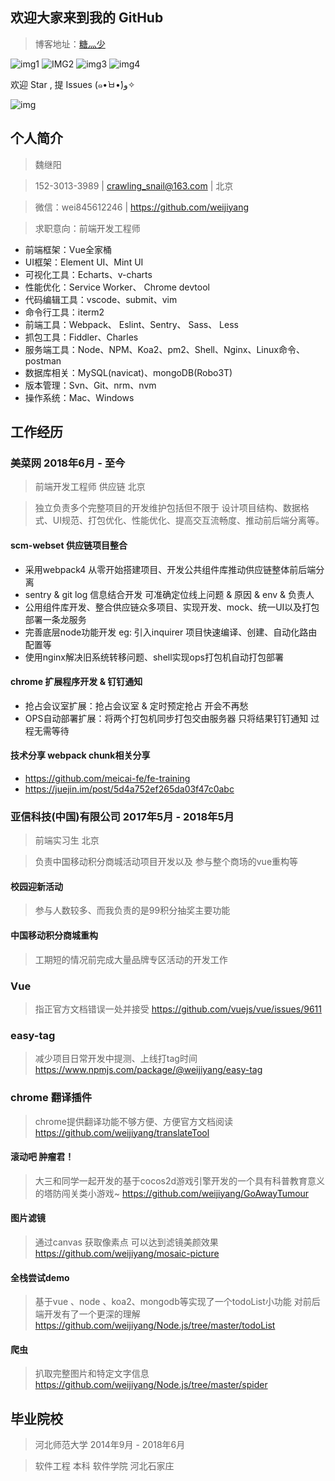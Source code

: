 ## 欢迎大家来到我的 GitHub

> 博客地址：[糖灬少](https://weijiyang.github.io)

![img1](https://img.shields.io/badge/License-MIT-green.svg)  ![IMG2](https://img.shields.io/badge/Version-v1.0.0-orange.svg) ![img3](https://img.shields.io/badge/Author-糖灬少-yellow.svg) ![img4](https://img.shields.io/badge/Update%20time-free%20time-brightgreen.svg)

欢迎 Star , 提 Issues (๑•̀ㅂ•́)و✧

![img](https://timgsa.baidu.com/timg?image&quality=80&size=b9999_10000&sec=1546076126814&di=1d04e780793767dd5b02033342f0ebef&imgtype=0&src=http%3A%2F%2Fdn-linuxcn.qbox.me%2Fdata%2Fattachment%2Falbum%2F201709%2F09%2F165851b7yv8bkcv7jwm8ww.jpeg)

## 个人简介

> 魏继阳

> 152-3013-3989 | crawling_snail@163.com | 北京

> 微信：wei845612246 | https://github.com/weijiyang

> 求职意向：前端开发工程师

* 前端框架：Vue全家桶
* UI框架：Element UI、Mint UI
* 可视化工具：Echarts、v-charts
* 性能优化：Service Worker、 Chrome devtool
* 代码编辑工具：vscode、submit、vim
* 命令行工具：iterm2
* 前端工具：Webpack、 Eslint、Sentry、 Sass、 Less
* 抓包工具：Fiddler、Charles
* 服务端工具：Node、NPM、Koa2、pm2、Shell、Nginx、Linux命令、postman
* 数据库相关：MySQL(navicat)、mongoDB(Robo3T)
* 版本管理：Svn、Git、nrm、nvm
* 操作系统：Mac、Windows

## 工作经历

### 美菜网 2018年6月 - 至今

> 前端开发工程师 供应链 北京

> 独立负责多个完整项目的开发维护包括但不限于 设计项目结构、数据格式、UI规范、打包优化、性能优化、提高交互流畅度、推动前后端分离等。

#### scm-webset 供应链项目整合

* 采用webpack4 从零开始搭建项目、开发公共组件库推动供应链整体前后端分离
* sentry & git log 信息结合开发 可准确定位线上问题 & 原因 & env & 负责人
* 公用组件库开发、整合供应链众多项目、实现开发、mock、统一UI以及打包 部署一条龙服务
* 完善底层node功能开发 eg: 引入inquirer 项目快速编译、创建、自动化路由配置等
* 使用nginx解决旧系统转移问题、shell实现ops打包机自动打包部署

#### chrome 扩展程序开发 & 钉钉通知

* 抢占会议室扩展：抢占会议室 & 定时预定抢占 开会不再愁
* OPS自动部署扩展：将两个打包机同步打包交由服务器 只将结果钉钉通知 过程无需等待
#### 技术分享 webpack chunk相关分享
* https://github.com/meicai-fe/fe-training
* https://juejin.im/post/5d4a752ef265da03f47c0abc

### 亚信科技(中国)有限公司 2017年5月 - 2018年5月
> 前端实习生 北京

> 负责中国移动积分商城活动项目开发以及 参与整个商场的vue重构等

#### 校园迎新活动

> 参与人数较多、而我负责的是99积分抽奖主要功能

#### 中国移动积分商城重构

> 工期短的情况前完成大量品牌专区活动的开发工作

### Vue

> 指正官方文档错误一处并接受 https://github.com/vuejs/vue/issues/9611

### easy-tag

> 减少项目日常开发中提测、上线打tag时间 https://www.npmjs.com/package/@weijiyang/easy-tag

### chrome 翻译插件
> chrome提供翻译功能不够方便、方便官方文档阅读 https://github.com/weijiyang/translateTool

#### 滚动吧 肿瘤君！
> 大三和同学一起开发的基于cocos2d游戏引擎开发的一个具有科普教育意义的塔防闯关类小游戏~
https://github.com/weijiyang/GoAwayTumour

#### 图片滤镜
> 通过canvas 获取像素点 可以达到滤镜美颜效果 https://github.com/weijiyang/mosaic-picture

#### 全栈尝试demo

> 基于vue 、node 、koa2、mongodb等实现了一个todoList小功能 对前后端开发有了一个更深的理解 https://github.com/weijiyang/Node.js/tree/master/todoList

#### 爬虫

> 扒取完整图片和特定文字信息 https://github.com/weijiyang/Node.js/tree/master/spider


## 毕业院校

> 河北师范大学 2014年9月 - 2018年6月

> 软件工程 本科 软件学院 河北石家庄
